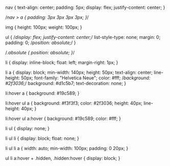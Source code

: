 
nav {
text-align: center;
padding: 5px;
display: flex;
justify-content: center;
}


/*nav > a {
  padding: 3px 3px 3px 3px;
}*/

img {
  height: 100px;
  weight: 100px;
}

ul {
  /*display: flex;
  justify-content: center;*/
  list-style-type: none;
  margin: 0;
  padding: 0;
  /*position: absolute;*/
}

/*.absolute {
  position: absolute;
}*/

li {
  display: inline-block;
  float: left;
  margin-right: 1px;
}

li a {
  display: block;
  min-width: 140px;
  height: 50px;
  text-align: center;
  line-height: 50px;
  font-family: "Helvetica Neue";
  color: #fff;
  /*background: #2f3036;*/
  background: #d1c5b7;
  text-decoration: none;
}

li:hover a {
  background: #19c589;
}

li:hover ul a {
  background: #f3f3f3;
  color: #2f3036;
  height: 40px;
  line-height: 40px;
}

li:hover ul a:hover {
  background: #19c589;
  color: #fff;
}

li ul {
  display: none;
}

li ul li {
  display: block;
  float: none;
}

li ul li a {
  width: auto;
  min-width: 100px;
  padding: 0 20px;
}

ul li a:hover + .hidden, .hidden:hover {
  display: block;
}
